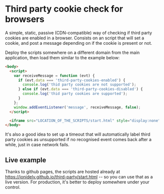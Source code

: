 Third party cookie check for browsers
=====================================

A simple, static, passive (CDN-compatible) way of checking if third party cookies are enabled in a browser.
Consists on an script that will set a cookie, and post a message depending on if the
cookie is present or not.

Deploy the scripts somewhere on a different domain from the main application, then load them similar to the
example below:


````html
<body>
  <script>
    var receiveMessage = function (evt) {
      if (evt.data === 'third-party-cookies-enabled') {
        console.log('thid party cookies are not supported');
      } else if (evt.data === 'third-party-cookies-disabled') {
        console.log('thid party cookies are supported');
      }
    };
    window.addEventListener('message', receiveMessage, false);
  </script>

  <iframe src="LOCATION_OF_THE_SCRIPTS/start.html" style="display:none" />
</body>
````

It's also a good idea to set up a timeout that will automatically label third party cookies as unsupported if no recognised event comes back
after a while, just in case network fails.

## Live example

Thanks to github pages, the scripts are hosted already at https://jonidelv.github.io/third-party/start.html -- so you can use that as a live
version. For production, it's better to deploy somewhere under your control. 
